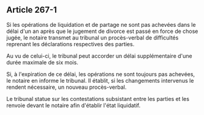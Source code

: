 Article 267-1
----
Si les opérations de liquidation et de partage ne sont pas achevées dans le
délai d'un an après que le jugement de divorce est passé en force de chose
jugée, le notaire transmet au tribunal un procès-verbal de difficultés reprenant
les déclarations respectives des parties.

Au vu de celui-ci, le tribunal peut accorder un délai supplémentaire d'une durée
maximale de six mois.

Si, à l'expiration de ce délai, les opérations ne sont toujours pas achevées, le
notaire en informe le tribunal. Il établit, si les changements intervenus le
rendent nécessaire, un nouveau procès-verbal.

Le tribunal statue sur les contestations subsistant entre les parties et les
renvoie devant le notaire afin d'établir l'état liquidatif.
